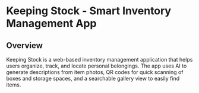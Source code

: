 # Keeping Stock - Smart Inventory Management App

## Overview
Keeping Stock is a web-based inventory management application that helps users organize, track, and locate personal belongings. The app uses AI to generate descriptions from item photos, QR codes for quick scanning of boxes and storage spaces, and a searchable gallery view to easily find items.
